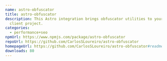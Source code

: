```yaml
---
name: astro-obfuscator
title: astro-obfuscator
description: This Astro integration brings obfuscator utilities to your Astro
  client project.
categories:
  - performance+seo
npmUrl: https://www.npmjs.com/package/astro-obfuscator
repoUrl: https://github.com/CarlosSLoureiro/astro-obfuscator
homepageUrl: https://github.com/CarlosSLoureiro/astro-obfuscator#readme
downloads: 80
---
```

